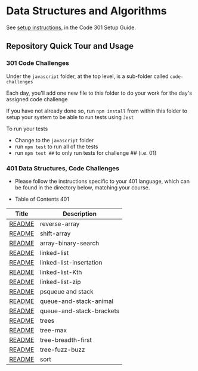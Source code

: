 # Data Structures and Algorithms

See [setup instructions](https://codefellows.github.io/setup-guide/code-301/3-code-challenges), in the Code 301 Setup Guide.

## Repository Quick Tour and Usage

### 301 Code Challenges

Under the `javascript` folder, at the top level, is a sub-folder called `code-challenges`

Each day, you'll add one new file to this folder to do your work for the day's assigned code challenge

If you have not already done so, run `npm install` from within this folder to setup your system to be able to run tests using `Jest`

To run your tests

- Change to the `javascript` folder
- run `npm test` to run all of the tests
- run `npm test ##` to only run tests for challenge ## (i.e. 01)

### 401 Data Structures, Code Challenges

- Please follow the instructions specific to your 401 language, which can be found in the directory below, matching your course.

-  Table of  Contents  401

| Title                                                                                                       | Description                    |
| -----------                                                                                                 | -----------                    |
|[README](https://haninhaidrah.github.io/codefellows-data-structures-and-algorithms/codeChallenge1)           |  reverse-array                  |
|[README](https://haninhaidrah.github.io/codefellows-data-structures-and-algorithms/codeChallenge2)           |  shift-array                    |
|[README](https://haninhaidrah.github.io/codefellows-data-structures-and-algorithms/codeChallenge3)           |  array-binary-search            |
|[README](https://haninhaidrah.github.io/codefellows-data-structures-and-algorithms/code-challenge401/code-challenge5)                                                                                              |  linked-list                    | 
|[README](https://haninhaidrah.github.io/codefellows-data-structures-and-algorithms/code-challenge401/code-challenge-6)                                                                                             |  linked-list-insertation        | 
|[README](https://haninhaidrah.github.io/codefellows-data-structures-and-algorithms/code-challenge401/code-challenge7)                                                                                              |  linked-list-Kth                | 
|[README](https://haninhaidrah.github.io/codefellows-data-structures-and-algorithms/code-challenge401/code-challenge8)                                                                                              |  linked-list-zip                | 
|[README](https://haninhaidrah.github.io/codefellows-data-structures-and-algorithms/code-challenge401/code-challenge11)                                                                                             |  psqueue and stack              | 
|[README](https://haninhaidrah.github.io/codefellows-data-structures-and-algorithms/code-challenge401/code-challenge12)                                                                                             |  queue-and-stack-animal         |
|[README](https://haninhaidrah.github.io/codefellows-data-structures-and-algorithms/code-challenge401/code-challenge13)                                                                                             |  queue-and-stack-brackets       |
|[README](https://haninhaidrah.github.io/codefellows-data-structures-and-algorithms/code-challenge401/code-challenge15)                                                                                             |  trees                          
|[README](https://haninhaidrah.github.io/codefellows-data-structures-and-algorithms/code-challenge401/code-challenge16)                                                                                             |  tree-max  
|[README](https://haninhaidrah.github.io/codefellows-data-structures-and-algorithms/code-challenge401/code-challenge17)                                                                                             |  tree-breadth-first  
|[README](https://haninhaidrah.github.io/codefellows-data-structures-and-algorithms/code-challenge401/code-challenge18)                                                                                             |  tree-fuzz-buzz 
|[README](https://haninhaidrah.github.io/codefellows-data-structures-and-algorithms/code-challenge401/code-challenge26)                                                                                             |  sort 